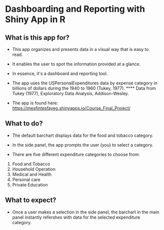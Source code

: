 # Dashboarding and Reporting with Shiny App in R

## What is this app for?
- This app organizes and presents data in a visual way that is easy to read.  
- It enables the user to spot the information provided at a glance. 
- In essence, it's a dashboard and reporting tool.

- The app uses the USPersonalExpenditures data by expense category in billions of dollars during the 1940 to 1960 (Tukey, 1977). 
**** Data from Tukey (1977), Exploratory Data Analysis, Addison-Wesley.

- The app is found here:
https://mesfintesfayeg.shinyapps.io/Course_Final_Project/

## What to do?
- The default barchart displays data for the food and tobacco category.

- In the side panel, the app prompts the user (you) to select a category.


- There are five different expenditure categories to choose from:

1. Food and Tobacco
2. Household Operation
3. Medical and Health
4. Personal care
5. Private Education

## What to expect?
- Once a user makes a selection in the side panel, the barchart in the main panel instantly refershes with data for the selected expenditure category. 
